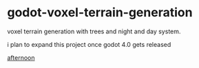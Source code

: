 # godot-voxel-terrain-generation
voxel terrain generation with trees and night and day system.

i plan to expand this project once godot 4.0 gets released

[afternoon](/previews/afternoon.png)
